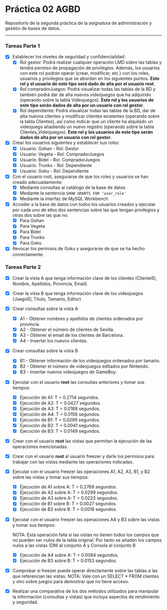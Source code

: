 # Práctica 02 AGBD

Repositorio de la segunda práctica de la asignatura de administración y gestión de bases de datos.

---

### Tareas Parte 1

- [X] Establecer los niveles de seguridad y confidencialidad:
    - [X] Rol gestor:
        Podrá realizar cualquier operación LMD sobre las tablas y tendrá permiso de propagación de privilegios. Además, los usuarios con este rol podrán operar (crear, modificar, etc.) con los roles, usuarios y privilegios que se abordan en los siguientes puntos. **Este rol y el usuario de este tipo será dado de alta por el usuario root**.
    - [X] Rol compradorJuegos:
        Podrá visualizar todas las tablas de la BD y también podrá dar de alta nuevos videojuegos que ha adquirido (operando sobre la tabla Videojuegos). **Este rol y los usuarios de este tipo serán dados de alta por un usuario con rol gestor**.
    - [X] Rol dependiente:
        Podrá visualizar todas las tablas de la BD, dar de alta nuevos clientes y modificar clientes existentes (operando sobre la tabla Clientes), así como indicar que un cliente ha alquilado un videojuego añadiendo un nuevo registro (operando sobre la tabla Clientes_Videojuegos). **Este rol y los usuarios de este tipo serán dados de alta por un usuario con rol gestor**.

- [X] Crear los usuarios siguientes y establecer sus roles:
    - [X] Usuario: Gohan - Rol: Gestor
    - [X] Usuario: Vegeta - Rol: CompradorJuegos
    - [X] Usuario: Bidel - Rol: CompradorJuegos
    - [X] Usuario: Trunks - Rol: Dependiente
    - [X] Usuario: Goku - Rol: Dependiente

- [X] Con el usuario root, asegurarse de que los roles y usuarios se han creado adecuadamente:
    - [X] Mediante consultas al catálogo de la base de datos
    - [X] Mediante la sentencia `SHOW GRANTS FOR 'user_role'`
    - [X] Mediante la interfaz de MySQL Workbench

- [X] Acceder a la base de datos con todos los usuarios creados y ejecutar por cada uno de ellos dos sentencias sobre las que tengan privilegios y otras dos sobre las que no:
    - [X] Para Gohan
    - [X] Para Vegeta
    - [X] Para Bidel
    - [X] Para Trunks
    - [X] Para Goku
    
- [X] Revocar los permisos de Goku y asegurarse de que se ha hecho correctamente.

### Tareas Parte 2

- [X] Crear la vista A que tenga información clave de los clientes (ClienteID, Nombre, Apellidos, Provincia, Email)

- [X] Crear la vista B que tenga información clave de los videojuegos (JuegoID, Titulo, Tamanio, Editor)

- [X] Crear consultas sobre la vista A:
    - [X] A1 - Obtener nombres y apellidos de clientes ordenados por provincia.
    - [X] A2 - Obtener el número de clientes de Sevilla.
    - [X] A3 - Obtener el email de los clientes de Barcelona.
    - [X] A4 - Insertar los nuevos clientes.

- [X] Crear consultas sobre la vista B:
    - [X] B1 - Obtener información de los videojuegos ordenados por tamaño.
    - [X] B2 - Obtener el número de videojuegos editados por Nintendo.
    - [X] B3 - Insertar nuevos videojuegos de GameBoy.

- [X] Ejecutar con el usuario **root** las consultas anteriores y tomar sus tiempos:
    - [X] Ejecución de A1: T = 0.2714 segundos.
    - [X] Ejecución de A2: T = 0.0427 segundos.
    - [X] Ejecución de A3: T = 0.0188 segundos.
    - [X] Ejecución de A4: T = 0.0156 segundos.
    - [X] Ejecución de B1: T = 0.0299 segundos.
    - [X] Ejecución de B2: T = 0.0041 segundos.
    - [X] Ejecución de B3: T = 0.0149 segundos.
    
- [X] Crear con el usuario **root** las vistas que permitan la ejecución de las operaciones mencionadas.

- [X] Crear con el usuario **root** al usuario freezer y darle los permisos para trabajar con las vistas mediante las operaciones indicadas.

- [X] Ejecutar con el usuario freezer las operaciones A1, A2, A3, B1, y B2 sobre las vistas y tomar sus tiempos:
    - [X] Ejecución de A1 sobre A: T = 0.2769 segundos.
    - [X] Ejecución de A2 sobre A: T = 0.0299 segundos.
    - [X] Ejecución de A3 sobre A: T = 0.0223 segundos.
    - [X] Ejecución de B1 sobre B: T = 0.0027 segundos.
    - [X] Ejecución de B2 sobre B: T = 0.0016 segundos.

- [X] Ejecutar con el usuario freezer las operaciones A4 y B3 sobre las vistas y tomar sus tiempos:

    NOTA: Esta operación falla si las vistas no tienen todos los campos que no pueden ser nulos de la tabla original. Por tanto se añaden los campos nulos a las vistas (DNI al conjunto A y Consola al conjunto B
    - [X] Ejecución de A4 sobre A: T = 0.0084 segundos.
    - [X] Ejecución de B3 sobre B: T = 0.0153 segundos.

- [X] Comprobar si freezer puede operar directamente sobre las tablas a las que referencian las vistas.
    NOTA: Vale con un SELECT * FROM clientes y otro sobre juegos para demostrar que no tiene acceso.

- [X] Realizar una comparativa de los dos métodos utilizados para manipular la información (consultas y vistas) que incluya aspectos de rendimiento y seguridad.
